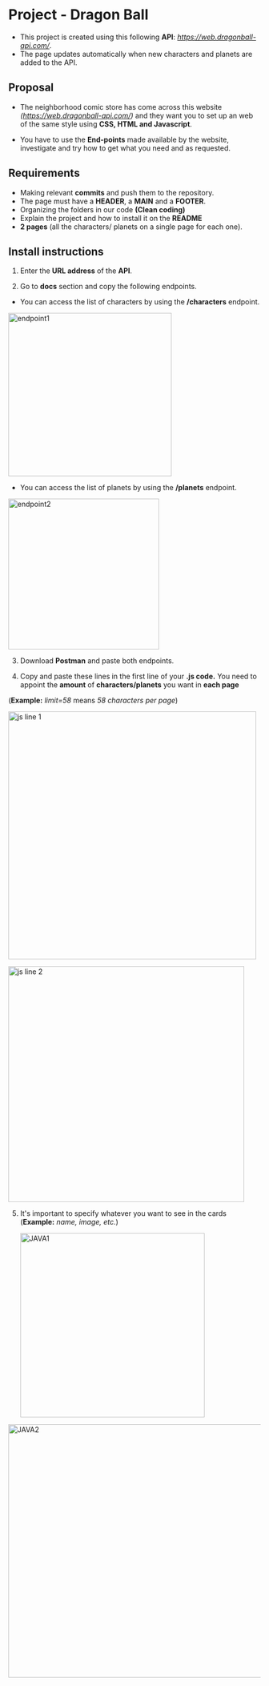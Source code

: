 # Project - Dragon Ball
- This project is created using this following **API**: *https://web.dragonball-api.com/*. 
- The page updates automatically when new characters and planets are added to the API.

## Proposal

- The neighborhood comic store has come across this website *(https://web.dragonball-api.com/)* and they want you to set up an web of the same style using **CSS, HTML and Javascript**.

- You have to use the **End-points** made available by the website, investigate and try how to get what you need and as requested.

## Requirements

- Making relevant **commits** and push them to the repository.
- The page must have a **HEADER**, a **MAIN** and a **FOOTER**.
- Organizing the folders in our code **(Clean coding)**
- Explain the project and how to install it on the **README**
- **2 pages** (all the characters/ planets on a single page for each one).

## Install instructions

1) Enter the **URL address** of the **API**.

  
2) Go to **docs** section and copy the following endpoints.
   
- You can access the list of characters by using the **/characters** endpoint.
  
<img width="326" alt="endpoint1" src="https://github.com/user-attachments/assets/58b7b26d-347c-4e5d-bd79-5f1f031c1173">

- You can access the list of planets by using the **/planets** endpoint.

<img width="301" alt="endpoint2" src="https://github.com/user-attachments/assets/2adca59a-bdeb-4400-81b8-a92e738928c1">

3) Download **Postman** and paste both endpoints.


4) Copy and paste these lines in the first line of your **.js code.** You need to appoint the **amount** of **characters/planets** you want in **each page**
   
 (**Example:** *limit=58* means *58 characters per page*)
 
<p>
<img width="495" alt="js line 1" src="https://github.com/user-attachments/assets/35f612b4-c7ad-42cf-8856-b5c67bae74ce">
</p>
<p>
  <img width="471" alt="js line 2" src="https://github.com/user-attachments/assets/d740eba6-7f45-406f-908e-354e1fbc9541">
</p>


5) It's important to specify whatever you want to see in the cards (**Example:** *name, image, etc.*)
   
    <img width="368" alt="JAVA1" src="https://github.com/user-attachments/assets/2c6e2cb8-4513-48be-b872-3f91b8f062e6">
<p>
    <img width="506" alt="JAVA2" src="https://github.com/user-attachments/assets/6e2711c8-ebb9-4aa2-8b60-d5bb8ed5d433">
</p>





